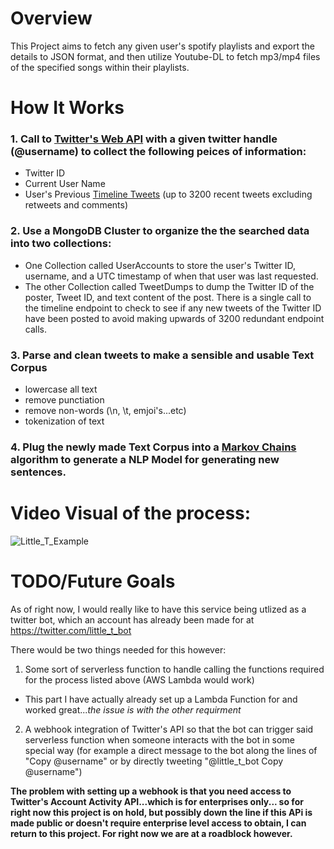 # Overview
This Project aims to fetch any given user's spotify playlists and export the details to JSON format, and then utilize Youtube-DL to fetch mp3/mp4 files of the specified songs within their playlists. 

# How It Works
### 1. Call to [Twitter's Web API](https://developer.twitter.com/en/docs/twitter-api) with a given twitter handle (@username) to collect the following peices of information:
  - Twitter ID
  - Current User Name
  - User's Previous [Timeline Tweets](https://developer.twitter.com/en/docs/twitter-api/v1/tweets/timelines/overview) (up to 3200 recent tweets excluding retweets and comments) 

### 2. Use a MongoDB Cluster to organize the the searched data into two collections:
  - One Collection called UserAccounts to store the user's Twitter ID, username, and a UTC timestamp of when that user was last requested. 
  - The other Collection called TweetDumps to dump the Twitter ID of the poster, Tweet ID, and text content of the post. There is a single call to the timeline endpoint to check to see if any new tweets of the Twitter ID have been posted to avoid making upwards of 3200 redundant endpoint calls.  
  
### 3. Parse and clean tweets to make a sensible and usable Text Corpus 
- lowercase all text
- remove punctiation
- remove non-words (\n, \t, emjoi's...etc)
- tokenization of text

### 4. Plug the newly made Text Corpus into a [Markov Chains](https://en.wikipedia.org/wiki/Markov_chain) algorithm to generate a NLP Model for generating new sentences. 



  


# Video Visual of the process:
![Little_T_Example](https://user-images.githubusercontent.com/19767251/182556066-8c56d41a-0013-42a6-8de4-c0402db992c4.gif)


# TODO/Future Goals
As of right now, I would really like to have this service being utlized as a twitter bot, which an account has already been made for at https://twitter.com/little_t_bot

There would be two things needed for this however:
1. Some sort of serverless function to handle calling the functions required for the process listed above (AWS Lambda would work)
- This part I have actually already set up a Lambda Function for and worked great..._the issue is with the other requirment_

2. A webhook integration of Twitter's API so that the bot can trigger said serverless function when someone interacts with the bot in some special way (for example a direct message to the bot along the lines of "Copy @username" or by directly tweeting "@little_t_bot Copy @username")

**The problem with setting up a webhook is that you need access to Twitter's Account Activity API...which is for enterprises only... so for right now this project is on hold, but possibly down the line if this APi is made public or doesn't require enterprise level access to obtain, I can return to this project. For right now we are at a roadblock however.**
